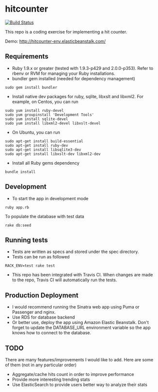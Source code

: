 # hitcounter
[![Build Status](https://travis-ci.org/darrendao/hitcounter.svg?branch=master)](https://travis-ci.org/darrendao/hitcounter)

This repo is a coding exercise for implementing a hit counter.

Demo: http://hitcounter-env.elasticbeanstalk.com/

## Requirements
* Ruby 1.9.x or greater (tested with 1.9.3-p429 and 2.0.0-p353). Refer to rbenv or RVM for managing your Ruby installations.
* bundler gem installed (needed for dependency management)
```
sudo gem install bundler
```
* Install native dev packages for ruby, sqlite, libxslt and libxml2. For example, on Centos, you can run
```
sudo yum install ruby-devel
sudo yum groupinstall 'Development Tools'
sudo yum install sqlite-devel
sudo yum install libxml2-devel libxslt-devel
```
* On Ubuntu, you can run
```
sudo apt-get install build-essential
sudo apt-get install ruby-dev
sudo apt-get install libsqlite3-dev
sudo apt-get install libxslt-dev libxml2-dev
```
* Install all Ruby gems dependency
```
bundle install
```
## Development
* To start the app in development mode
```
ruby app.rb
```
To populate the database with test data
```
rake db:seed
```

## Running tests
* Tests are written as specs and stored under the spec directory.
* Tests can be run as followed
```
RACK_ENV=test rake test
```
* This repo has been integrated with Travis CI. When changes are made to the repo, Travis CI will automatically run the tests.


## Production Deployment
* I would recommend running the Sinatra web app using Puma or Passenger and nginx.
* Use RDS for database backend
* Or better use, deploy the app using Amazon Elastic Beanstalk. Don't forget to update the DATABASE_URL environment variable so the app knows how to connect to the database.

## TODO
There are many features/improvements I would like to add. Here are some of them (not in any particular order)
* Aggregate/cache hits count in order to improve performance
* Provide more interesting trending stats
* Use ElasticSearch to provide users better way to analyze their stats


